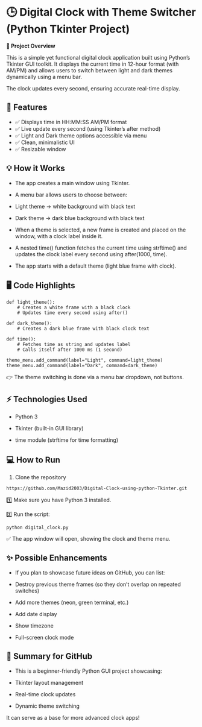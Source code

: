 # 🕒 Digital Clock with Theme Switcher (Python Tkinter Project)

**📌 Project Overview**

This is a simple yet functional digital clock application built using Python’s Tkinter GUI toolkit.
It displays the current time in 12-hour format (with AM/PM) and allows users to switch between light and dark themes dynamically using a menu bar.

The clock updates every second, ensuring accurate real-time display.

## 🚀 Features

- ✅ Displays time in HH:MM:SS AM/PM format
- ✅ Live update every second (using Tkinter’s after method)
- ✅ Light and Dark theme options accessible via menu
- ✅ Clean, minimalistic UI
- ✅ Resizable window

## 💡 How it Works

- The app creates a main window using Tkinter.

- A menu bar allows users to choose between:

- Light theme → white background with black text

- Dark theme → dark blue background with black text

- When a theme is selected, a new frame is created and placed on the window, with a clock label inside it.

- A nested time() function fetches the current time using strftime() and updates the clock label every second using after(1000, time).

- The app starts with a default theme (light blue frame with clock).

## 🖥️ Code Highlights
```
def light_theme():
    # Creates a white frame with a black clock
    # Updates time every second using after()
```
```
def dark_theme():
    # Creates a dark blue frame with black clock text
```
```
def time():
    # Fetches time as string and updates label
    # Calls itself after 1000 ms (1 second)
```
```
theme_menu.add_command(label="Light", command=light_theme)
theme_menu.add_command(label="Dark", command=dark_theme)
```
👉 The theme switching is done via a menu bar dropdown, not buttons.

## ⚡ Technologies Used

- Python 3

- Tkinter (built-in GUI library)

- time module (strftime for time formatting)

## 💻 How to Run
1. Clone the repository
```
https://github.com/Mazid2003/Digital-Clock-using-python-Tkinter.git
```

1️⃣ Make sure you have Python 3 installed.

2️⃣ Run the script:
```
python digital_clock.py
```

✅ The app window will open, showing the clock and theme menu.

## ✨ Possible Enhancements

- If you plan to showcase future ideas on GitHub, you can list:

- Destroy previous theme frames (so they don’t overlap on repeated switches)

- Add more themes (neon, green terminal, etc.)

- Add date display

- Show timezone

- Full-screen clock mode

## 📝 Summary for GitHub

- This is a beginner-friendly Python GUI project showcasing:

- Tkinter layout management

- Real-time clock updates

- Dynamic theme switching

It can serve as a base for more advanced clock apps!


